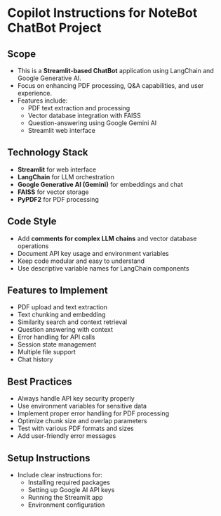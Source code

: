 ﻿# Copilot Instructions for NoteBot ChatBot Project

## Scope
- This is a **Streamlit-based ChatBot** application using LangChain and Google Generative AI.
- Focus on enhancing PDF processing, Q&A capabilities, and user experience.
- Features include:
  - PDF text extraction and processing
  - Vector database integration with FAISS
  - Question-answering using Google Gemini AI
  - Streamlit web interface

## Technology Stack
- **Streamlit** for web interface
- **LangChain** for LLM orchestration
- **Google Generative AI (Gemini)** for embeddings and chat
- **FAISS** for vector storage
- **PyPDF2** for PDF processing

## Code Style
- Add **comments for complex LLM chains** and vector database operations
- Document API key usage and environment variables
- Keep code modular and easy to understand
- Use descriptive variable names for LangChain components

## Features to Implement
- PDF upload and text extraction
- Text chunking and embedding
- Similarity search and context retrieval
- Question answering with context
- Error handling for API calls
- Session state management
- Multiple file support
- Chat history

## Best Practices
- Always handle API key security properly
- Use environment variables for sensitive data
- Implement proper error handling for PDF processing
- Optimize chunk size and overlap parameters
- Test with various PDF formats and sizes
- Add user-friendly error messages

## Setup Instructions
- Include clear instructions for:
  - Installing required packages
  - Setting up Google AI API keys
  - Running the Streamlit app
  - Environment configuration
